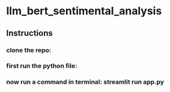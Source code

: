# llm_bert_sentimental_analysis

## Instructions

### clone the repo: 
### first run the python file: 
### now run a command in terminal: streamlit run app.py
